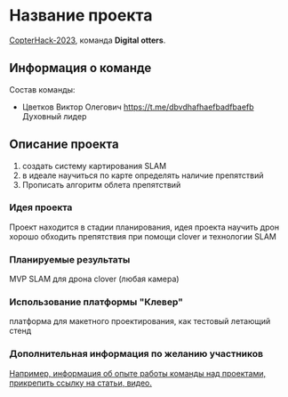 # Название проекта

[CopterHack-2023](copterhack2023.md), команда **Digital otters**.

## Информация о команде

Состав команды:

* Цветков Виктор Олегович https://t.me/dbvdhafhaefbadfbaefb Духовный лидер 

## Описание проекта
  1) создать систему картирования SLAM  
  2) в идеале научиться по карте определять наличие препятствий 
  3) Прописать алгоритм облета препятствий
### Идея проекта

Проект находится в стадии планирования, идея проекта научить дрон хорошо обходить препятствия при помощи clover и технологии SLAM

### Планируемые результаты

MVP SLAM для дрона clover (любая камера)

### Использование платформы "Клевер"

платформа для макетного проектирования, как тестовый летающий стенд

### Дополнительная информация по желанию участников

[Например, информация об опыте работы команды над проектами, прикрепить ссылку на статьи, видео.](https://www.youtube.com/watch?v=7Hlb8YX2-W8&t=32674s)
